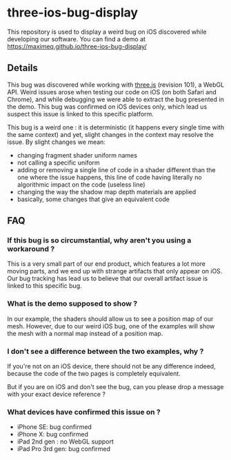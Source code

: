 # three-ios-bug-display

This repository is used to display a weird bug on iOS discovered while developing our software.
You can find a demo at https://maximeq.github.io/three-ios-bug-display/


## Details

This bug was discovered while working with [three.js](https://threejs.org/) (revision 101), a WebGL API. 
Weird issues arose when testing our code on iOS (on both Safari and Chrome), and while debugging we were 
able to extract the bug presented in the demo. This bug was confirmed on iOS devices only, which lead us
suspect this issue is linked to this specific platform.

This bug is a weird one : it is deterministic (it happens every single time with the same context) and yet, 
slight changes in the context may resolve the issue. By slight changes we mean:
- changing fragment shader uniform names
- not calling a specific uniform
- adding or removing a single line of code in a shader different than the one where the issue happens, 
  this line of code having literally no algorithmic impact on the code (useless line)
- changing the way the shadow map depth materials are applied
- basically, some changes that give an equivalent code


## FAQ


### If this bug is so circumstantial, why aren't you using a workaround ?

This is a very small part of our end product, which features a lot more moving parts, and we end up with strange 
artifacts that only appear on iOS. 
Our bug tracking has lead us to believe that our overall artifact issue is linked to this specific bug.


### What is the demo supposed to show ?

In our example, the shaders should allow us to see a position map of our mesh. However, due to our weird iOS bug, 
one of the examples will show the mesh with a normal map instead of a position map. 


### I don't see a difference between the two examples, why ?

If you're not on an iOS device, there should not be any difference indeed, because the code of the two pages is 
completely equivalent.

But if you are on iOS and don't see the bug, can you please drop a message with your exact device reference ?


### What devices have confirmed this issue on ?

- iPhone SE: bug confirmed
- iPhone X: bug confirmed
- iPad 2nd gen : no WebGL support
- iPad Pro 3rd gen: bug confirmed
